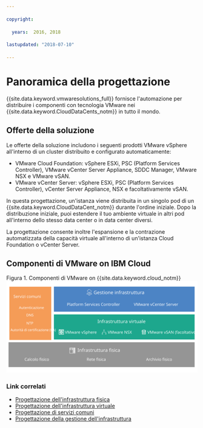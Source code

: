 ```yaml
---

copyright:

  years:  2016, 2018

lastupdated: "2018-07-10"

---
```

# Panoramica della progettazione

{{site.data.keyword.vmwaresolutions_full}} fornisce l'automazione per distribuire i componenti con tecnologia VMware nei {{site.data.keyword.CloudDataCents_notm}} in tutto il mondo.

## Offerte della soluzione

Le offerte della soluzione includono i seguenti prodotti VMware vSphere all'interno di un cluster distribuito e configurato automaticamente:
* VMware Cloud Foundation: vSphere ESXi, PSC (Platform Services Controller), VMware vCenter Server Appliance, SDDC Manager, VMware NSX e VMware vSAN.
* VMware vCenter Server: vSphere ESXi, PSC (Platform Services Controller), vCenter Server Appliance, NSX e facoltativamente vSAN.

In questa progettazione, un'istanza viene distribuita in un singolo pod di un {{site.data.keyword.CloudDataCent_notm}} durante l'ordine iniziale. Dopo la distribuzione iniziale, puoi estendere il tuo ambiente virtuale in altri pod all'interno dello stesso data center o in data center diversi.

La progettazione consente inoltre l'espansione e la contrazione automatizzata della capacità virtuale all'interno di un'istanza Cloud Foundation o vCenter Server.

## Componenti di VMware on IBM Cloud

Figura 1. Componenti di VMware on {{site.data.keyword.cloud_notm}}
![Componenti di VMware on {{site.data.keyword.cloud_notm}}](design_overview.svg "La soluzione comprende l'infrastruttura fisica, l'infrastruttura virtuale, la gestione dell'infrastruttura e i servizi comuni.")

### Link correlati

* [Progettazione dell'infrastruttura fisica](design_physicalinfrastructure.html)
* [Progettazione dell'infrastruttura virtuale](design_virtualinfrastructure.html)
* [Progettazione di servizi comuni](design_commonservice.html)
* [Progettazione della gestione dell'infrastruttura](design_infrastructuremgmt.html)
